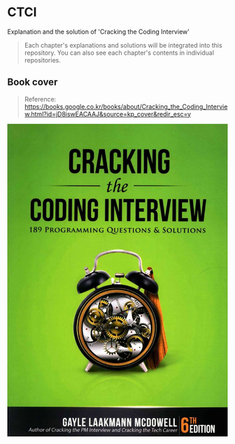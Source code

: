 # CTCI
Explanation and the solution of  'Cracking the Coding Interview'
> Each chapter's explanations and solutions will be integrated into this repository. You can also see each chapter's contents in individual repositories.

## Book cover
> Reference: https://books.google.co.kr/books/about/Cracking_the_Coding_Interview.html?id=jD8iswEACAAJ&source=kp_cover&redir_esc=y
<img src="/cover.jpg" width="700px">
